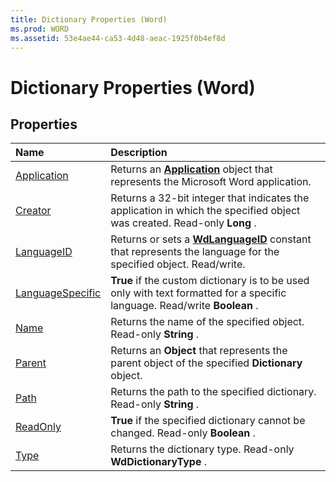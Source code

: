```yaml
---
title: Dictionary Properties (Word)
ms.prod: WORD
ms.assetid: 53e4ae44-ca53-4d48-aeac-1925f0b4ef8d
---
```



# Dictionary Properties (Word)

## Properties



|**Name**|**Description**|
|:-----|:-----|
|[Application](dictionary-application-property-word.md)|Returns an  **[Application](application-object-word.md)** object that represents the Microsoft Word application.|
|[Creator](dictionary-creator-property-word.md)|Returns a 32-bit integer that indicates the application in which the specified object was created. Read-only  **Long** .|
|[LanguageID](dictionary-languageid-property-word.md)|Returns or sets a  **[WdLanguageID](wdlanguageid-enumeration-word.md)** constant that represents the language for the specified object. Read/write.|
|[LanguageSpecific](dictionary-languagespecific-property-word.md)| **True** if the custom dictionary is to be used only with text formatted for a specific language. Read/write **Boolean** .|
|[Name](dictionary-name-property-word.md)|Returns the name of the specified object. Read-only  **String** .|
|[Parent](dictionary-parent-property-word.md)|Returns an  **Object** that represents the parent object of the specified **Dictionary** object.|
|[Path](dictionary-path-property-word.md)|Returns the path to the specified dictionary. Read-only  **String** .|
|[ReadOnly](dictionary-readonly-property-word.md)| **True** if the specified dictionary cannot be changed. Read-only **Boolean** .|
|[Type](dictionary-type-property-word.md)|Returns the dictionary type. Read-only  **WdDictionaryType** .|

